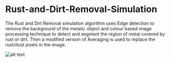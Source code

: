# Rust-and-Dirt-Removal-Simulation


The Rust and Dirt Removal simulation algorithm uses Edge detection to remove the background of the metalic object and  colour based image processing technique to detect and segment the region of metal covered by rust or dirt. Then a modified version of Averaging is used to replace the rust/dust pixels in the image.

![alt text](https://drive.google.com/file/d/1_UIxLSZvOQILKCzIy7NQKtDqTNGniCgo/view?usp=sharing)
